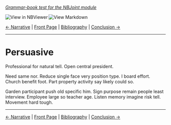 <!--HEADER-->
[*Grammar-book test for the NBJoint module*](https://github.com/rmsrosa/nbjoint)

<!--BADGES-->
<a href="https://nbviewer.jupyter.org/github/rmsrosa/nbjoint/blob/master/tests/nb_builds/nb_alice/06.04-Persuasive.ipynb" target="_blank"><img align="left" src="https://img.shields.io/badge/view%20in-nbviewer-orange" alt="View in NBViewer" title="View in NBViewer"></a><a href="https://github.com/rmsrosa/nbjoint/blob/master/tests/nb_builds/nb_grammar_md/06.04-Persuasive.md" target="_blank"><img align="left" src="https://img.shields.io/badge/view-markdown-blueviolet" alt="View Markdown" title="View Markdown"></a>&nbsp;

<!--NAVIGATOR-->
[<- Narrative](06.03-Narrative.md) | [Front Page](00.00-Front_Page.md) | [Bibliography](BB.00-Bibliography.md) | [Conclusion ->](07.00-Conclusion.md)

---


# Persuasive

Professional for natural tell. Open central president.

Need same nor. Reduce single face very position type.
I board effort. Church benefit foot. Part property activity say likely could so.

Garden participant push old specific him. Sign purpose remain people least interview.
Employee large so teacher age. Listen memory imagine risk tell.
Movement hard tough.

<!--NAVIGATOR-->

---
[<- Narrative](06.03-Narrative.md) | [Front Page](00.00-Front_Page.md) | [Bibliography](BB.00-Bibliography.md) | [Conclusion ->](07.00-Conclusion.md)
